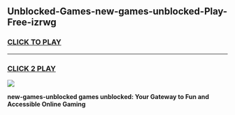 
## Unblocked-Games-new-games-unblocked-Play-Free-izrwg
<h3>
<a href="https://premium76.site?title=new-games-unblocked&ref=22A">CLICK TO PLAY</a></h3>
<hr>

<h3>
<a href="https://premium76.site?title=new-games-unblocked&ref=22A">CLICK 2 PLAY</a>
  
</h3>

<a href="https://premium76.site?title=new-games-unblocked&ref=22A"><img src="https://clearcache.store/games.png"></a>


**new-games-unblocked games unblocked: Your Gateway to Fun and Accessible Online Gaming**
